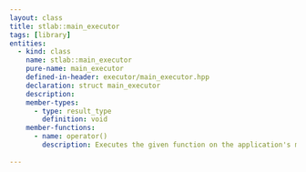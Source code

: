 ```yaml
---
layout: class
title: stlab::main_executor
tags: [library]
entities:
  - kind: class
    name: stlab::main_executor
    pure-name: main_executor
    defined-in-header: executor/main_executor.hpp
    declaration: struct main_executor
    description: 
    member-types:
      - type: result_type
        definition: void
    member-functions:
      - name: operator()
        description: Executes the given function on the application's main loop.
      
---
```


